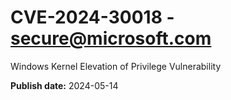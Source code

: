 # CVE-2024-30018 - secure@microsoft.com

Windows Kernel Elevation of Privilege Vulnerability

**Publish date:** 2024-05-14
